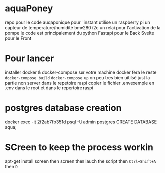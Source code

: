 # aquaPoney


repo pour le code auqaponique
pour l'instant utilise un raspberry pi
un capteur de temperature/humidité bme280 i2c
un relai pour l'activation de la pompe
le code est principalement du python
Fastapi pour le Back
Svelte pour le Front


# Pour lancer
installer docker & docker-compose sur votre machine docker fera le reste
`docker-compose build`
`docker-compose up`
on peu tres bien uitilsé just la partie non server dans le repetoire raspi
copier le fichier
.envexemple en .env
dans le root et dans le repertoire raspi


# postgres database creation
docker exec -it  2f2ab7fb351d psql -U admin postgres
CREATE DATABASE aqua;


# SCreen to keep the process workin

apt-get install screen
then screen
then lauch the script
then
`Ctrl+Shift+A` then `D`
